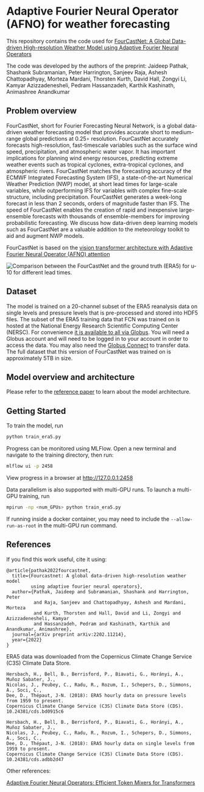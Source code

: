 # Adaptive Fourier Neural Operator (AFNO) for weather forecasting

This repository contains the code used for [FourCastNet: A Global Data-driven
High-resolution Weather Model using Adaptive Fourier Neural
Operators](https://arxiv.org/abs/2202.11214)

The code was developed by the authors of the preprint:
Jaideep Pathak, Shashank Subramanian, Peter Harrington, Sanjeev Raja,
Ashesh Chattopadhyay, Morteza Mardani, Thorsten Kurth, David Hall, Zongyi Li,
Kamyar Azizzadenesheli, Pedram Hassanzadeh, Karthik Kashinath, Animashree Anandkumar

## Problem overview

FourCastNet, short for Fourier Forecasting Neural Network, is a global data-driven
weather forecasting model that provides accurate short to medium-range global
predictions at 0.25∘ resolution. FourCastNet accurately forecasts high-resolution,
fast-timescale variables such as the surface wind speed, precipitation, and atmospheric
water vapor. It has important implications for planning wind energy resources,
predicting extreme weather events such as tropical cyclones, extra-tropical cyclones,
and atmospheric rivers. FourCastNet matches the forecasting accuracy of the ECMWF
Integrated Forecasting System (IFS), a state-of-the-art Numerical Weather Prediction
(NWP) model, at short lead times for large-scale variables, while outperforming IFS
for variables with complex fine-scale structure, including precipitation. FourCastNet
generates a week-long forecast in less than 2 seconds, orders of magnitude faster than
IFS. The speed of FourCastNet enables the creation of rapid and inexpensive
large-ensemble forecasts with thousands of ensemble-members for improving probabilistic
forecasting. We discuss how data-driven deep learning models such as FourCastNet are a
valuable addition to the meteorology toolkit to aid and augment NWP models.

FourCastNet is based on the [vision transformer architecture with Adaptive Fourier
Neural Operator (AFNO) attention](https://openreview.net/pdf?id=EXHG-A3jlM)

![Comparison between the FourCastNet and the ground truth (ERA5) for $u-10$ for
different lead times.](../../../docs/img/FourCastNet.gif)

## Dataset

The model is trained on a 20-channel subset of the ERA5 reanalysis data on single levels and
pressure levels that is pre-processed and stored into HDF5 files.
The subset of the ERA5 training data that FCN was trained on is hosted at the
National Energy Research Scientific Computing Center (NERSC). For convenience
[it is available to all via Globus](https://app.globus.org/file-manager?origin_id=945b3c9e-0f8c-11ed-8daf-9f359c660fbd&origin_path=%2F~%2Fdata%2F).
You will need a Globus account and will need to be logged in to your account in order
to access the data. You may also need the [Globus Connect](https://www.globus.org/globus-connect)
to transfer data. The full dataset that this version of FourCastNet was trained on is
approximately 5TB in size.

## Model overview and architecture

Please refer to the [reference paper](https://arxiv.org/abs/2202.11214) to learn about
the model architecture.

## Getting Started

To train the model, run

```bash
python train_era5.py
```

Progress can be monitored using MLFlow. Open a new terminal and navigate to the training
directory, then run:

```bash
mlflow ui -p 2458
```

View progress in a browser at <http://127.0.0.1:2458>

Data parallelism is also supported with multi-GPU runs. To launch a multi-GPU training,
run

```bash
mpirun -np <num_GPUs> python train_era5.py
```

If running inside a docker container, you may need to include the `--allow-run-as-root`
in the multi-GPU run command.

## References

If you find this work useful, cite it using:

```text
@article{pathak2022fourcastnet,
  title={Fourcastnet: A global data-driven high-resolution weather model 
         using adaptive fourier neural operators},
  author={Pathak, Jaideep and Subramanian, Shashank and Harrington, Peter 
          and Raja, Sanjeev and Chattopadhyay, Ashesh and Mardani, Morteza 
          and Kurth, Thorsten and Hall, David and Li, Zongyi and Azizzadenesheli, Kamyar
          and Hassanzadeh, Pedram and Kashinath, Karthik and Anandkumar, Animashree},
  journal={arXiv preprint arXiv:2202.11214},
  year={2022}
}
```

ERA5 data was downloaded from the Copernicus Climate Change Service (C3S)
Climate Data Store.

```text
Hersbach, H., Bell, B., Berrisford, P., Biavati, G., Horányi, A., Muñoz Sabater, J.,
Nicolas, J., Peubey, C., Radu, R., Rozum, I., Schepers, D., Simmons, A., Soci, C., 
Dee, D., Thépaut, J-N. (2018): ERA5 hourly data on pressure levels from 1959 to present.
Copernicus Climate Change Service (C3S) Climate Data Store (CDS). 10.24381/cds.bd0915c6

Hersbach, H., Bell, B., Berrisford, P., Biavati, G., Horányi, A., Muñoz Sabater, J.,
Nicolas, J., Peubey, C., Radu, R., Rozum, I., Schepers, D., Simmons, A., Soci, C.,
Dee, D., Thépaut, J-N. (2018): ERA5 hourly data on single levels from 1959 to present.
Copernicus Climate Change Service (C3S) Climate Data Store (CDS). 10.24381/cds.adbb2d47
```

Other references:

[Adaptive Fourier Neural Operators:
Efficient Token Mixers for Transformers](https://openreview.net/pdf?id=EXHG-A3jlM)
